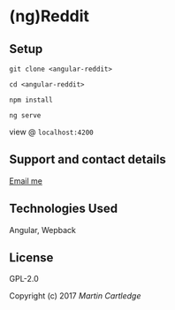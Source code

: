 # (ng)Reddit

## Setup

`git clone <angular-reddit>`

`cd <angular-reddit>`

`npm install`

`ng serve`

view @ `localhost:4200`


## Support and contact details
[Email me](mailto:martincartledge90@gmail.com)

## Technologies Used

Angular, Wepback

## License

GPL-2.0

Copyright (c) 2017 *Martin Cartledge*
